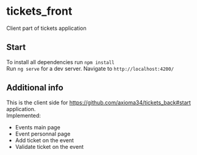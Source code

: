 # tickets_front
Client part of tickets application
## Start
To install all dependencies run ```npm install```    
Run `ng serve` for a dev server. Navigate to `http://localhost:4200/`
## Additional info
This is the client side for https://github.com/axioma34/tickets_back#start application.   
Implemented: 
* Events main page
* Event personnal page
* Add ticket on the event
* Validate ticket on the event

